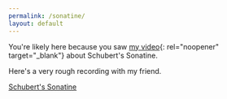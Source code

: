 ```yaml
---
permalink: /sonatine/
layout: default
---
```

You're likely here because you saw [my video](https://www.youtube.com/watch?v=4BRONGp5NWY){: rel="noopener" target="_blank"} about Schubert's Sonatine.

Here's a very rough recording with my friend.

[Schubert's Sonatine](/assets/uploads/Sonatine_2_extrait.mp3)
